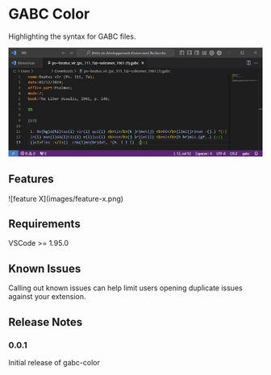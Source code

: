 # GABC Color

Highlighting the syntax for GABC files.

![Image](https://github.com/Eclouf/GABC-Color/blob/0fde8a35a9bf8158a86e3f8749aaa36e483106e5/exemple.jpg)

## Features

\!\[feature X\]\(images/feature-x.png\)


## Requirements

VSCode >= 1.95.0

## Known Issues

Calling out known issues can help limit users opening duplicate issues against your extension.

## Release Notes


### 0.0.1

Initial release of gabc-color
